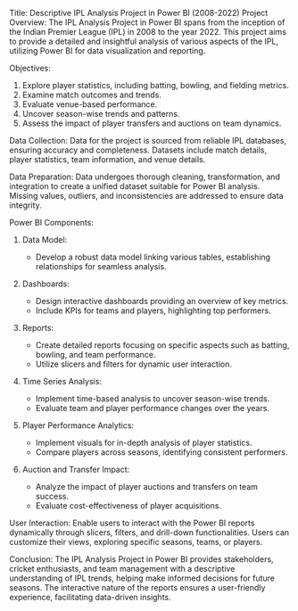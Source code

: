 Title: Descriptive IPL Analysis Project in Power BI (2008-2022)
Project Overview:
The IPL Analysis Project in Power BI spans from the inception of the Indian Premier League (IPL) in 2008 to the year 2022. This project aims to provide a detailed and insightful analysis of various aspects of the IPL, utilizing Power BI for data visualization and reporting.

Objectives:
1. Explore player statistics, including batting, bowling, and fielding metrics.
2. Examine match outcomes and trends.
3. Evaluate venue-based performance.
4. Uncover season-wise trends and patterns.
5. Assess the impact of player transfers and auctions on team dynamics.

Data Collection:
Data for the project is sourced from reliable IPL databases, ensuring accuracy and completeness. Datasets include match details, player statistics, team information, and venue details.

Data Preparation:
Data undergoes thorough cleaning, transformation, and integration to create a unified dataset suitable for Power BI analysis. Missing values, outliers, and inconsistencies are addressed to ensure data integrity.

Power BI Components:
1. Data Model:
   - Develop a robust data model linking various tables, establishing relationships for seamless analysis.

2. Dashboards:
   - Design interactive dashboards providing an overview of key metrics.
   - Include KPIs for teams and players, highlighting top performers.

3. Reports:
   - Create detailed reports focusing on specific aspects such as batting, bowling, and team performance.
   - Utilize slicers and filters for dynamic user interaction.

4. Time Series Analysis:
   - Implement time-based analysis to uncover season-wise trends.
   - Evaluate team and player performance changes over the years.

5. Player Performance Analytics:
   - Implement visuals for in-depth analysis of player statistics.
   - Compare players across seasons, identifying consistent performers.

6. Auction and Transfer Impact:
   - Analyze the impact of player auctions and transfers on team success.
   - Evaluate cost-effectiveness of player acquisitions.

User Interaction:
Enable users to interact with the Power BI reports dynamically through slicers, filters, and drill-down functionalities. Users can customize their views, exploring specific seasons, teams, or players.

Conclusion:
The IPL Analysis Project in Power BI provides stakeholders, cricket enthusiasts, and team management with a descriptive understanding of IPL trends, helping make informed decisions for future seasons. The interactive nature of the reports ensures a user-friendly experience, facilitating data-driven insights.
